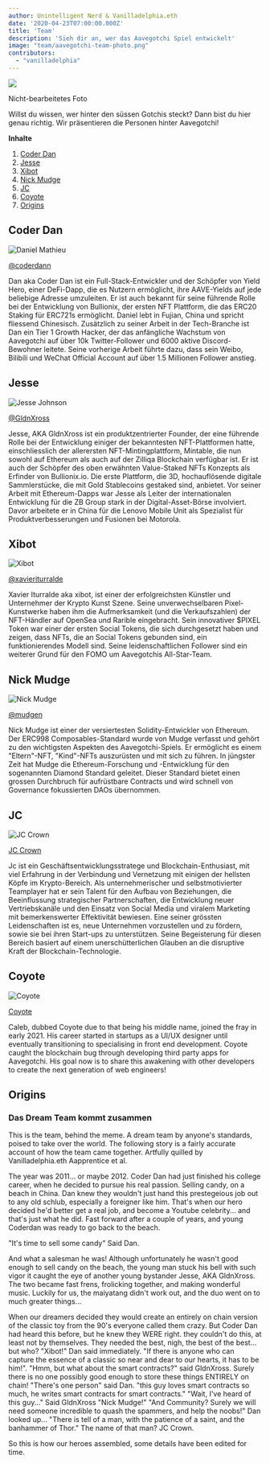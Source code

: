 ```yaml
---
author: Unintelligent Nerd & Vanilladelphia.eth
date: '2020-04-23T07:00:00.000Z'
title: 'Team'
description: 'Sieh dir an, wer das Aavegotchi Spiel entwickelt'
image: "team/aavegotchi-team-photo.png"
contributors:
  - "vanilladelphia"
---
```



<div class="headerImageContainer">
<img class="headerImage" src="/team/aavegotchi-team-photo.png">
<p class="headerImageText">Nicht-bearbeitetes Foto</p>
</div>

Willst du wissen, wer hinter den süssen Gotchis steckt? Dann bist du hier genau richtig. Wir präsentieren die Personen hinter Aavegotchi!

<div class="contentsBox">

**Inhalte**

<ol>
<li><a href=#coder-dan>Coder Dan</a></li>
<li><a href=#jesse>Jesse</a></li>
<li><a href=#xibot>Xibot</a></li>
<li><a href=#nick-mudge>Nick Mudge</a></li>
<li><a href=#jc>JC</a></li>
<li><a href=#coyote>Coyote</a></li>
<li><a href=#origins>Origins</a></li>
</ol>

</div>

## Coder Dan

<div class="leftImageContainer">
<img class="leftImage" src="/coderdan.jpg" alt = "Daniel Mathieu">
<p class="leftImageText"><a href="https://twitter.com/coderdannn">@coderdann</a></p>
</div>
Dan aka Coder Dan ist ein Full-Stack-Entwickler und der Schöpfer von Yield Hero, einer DeFi-Dapp, die es Nutzern ermöglicht, ihre AAVE-Yields auf jede beliebige Adresse umzuleiten. Er ist auch bekannt für seine führende Rolle bei der Entwicklung von Bullionix, der ersten NFT Plattform, die das ERC20 Staking für ERC721s ermöglicht. Daniel lebt in Fujian, China und spricht fliessend Chinesisch. Zusätzlich zu seiner Arbeit in der Tech-Branche ist Dan ein Tier 1 Growth Hacker, der das anfängliche Wachstum von Aavegotchi auf über 10k Twitter-Follower und 6000 aktive Discord-Bewohner leitete. Seine vorherige Arbeit führte dazu, dass sein Weibo, Bilibili und WeChat Official Account auf über 1.5 Millionen Follower anstieg.

## Jesse

<div class="leftFlexContainer">
<div class="leftImageContainer">
<img class="leftImage" src="/team/jesse-wizard-hat.png" alt = "Jesse Johnson">
<p class="leftImageText"><a href="https://twitter.com/gldnXross">@GldnXross</a></p>
</div>
Jesse, AKA GldnXross ist ein produktzentrierter Founder, der eine führende Rolle bei der Entwicklung einiger der bekanntesten NFT-Plattformen hatte, einschliesslich der allerersten NFT-Mintingplattform, Mintable, die nun sowohl auf Ethereum als auch auf der Zilliqa Blockchain verfügbar ist. Er ist auch der Schöpfer des oben erwähnten Value-Staked NFTs Konzepts als Erfinder von Bullionix.io. Die erste Plattform, die 3D, hochauflösende digitale Sammlerstücke, die mit Gold Stablecoins gestaked sind, anbietet. Vor seiner Arbeit mit Ethereum-Dapps war Jesse als Leiter der internationalen Entwicklung für die ZB Group stark in der Digital-Asset-Börse involviert. Davor arbeitete er in China für die Lenovo Mobile Unit als Spezialist für Produktverbesserungen und Fusionen bei Motorola.

## Xibot

<div class="leftImageContainer">
<img class="leftImage" src="/team/xi-bot-spaceman.jpg" alt = "Xibot">
<p class="leftImageText"><a href="https://twitter.com/xavieriturralde">@xavieriturralde</a></p>
</div>
Xavier Iturralde aka xibot, ist einer der erfolgreichsten Künstler und Unternehmer der Krypto Kunst Szene. Seine unverwechselbaren Pixel-Kunstwerke haben ihm die Aufmerksamkeit (und die Verkaufszahlen) der NFT-Händler auf OpenSea und Rarible eingebracht. Sein innovativer $PIXEL Token war einer der ersten Social Tokens, die sich durchgesetzt haben und zeigen, dass NFTs, die an Social Tokens gebunden sind, ein funktionierendes Modell sind. Seine leidenschaftlichen Follower sind ein weiterer Grund für den FOMO um Aavegotchis All-Star-Team.

## Nick Mudge

<div class="leftImageContainer">
<img class="leftImage" src="/team/nick-mudge.jpg" alt = "Nick Mudge">
<p class="leftImageText"><a href="https://twitter.com/mudgen">@mudgen</a></p>
</div>
Nick Mudge ist einer der versiertesten Solidity-Entwickler von Ethereum. Der ERC998 Composables-Standard wurde von Mudge verfasst und gehört zu den wichtigsten Aspekten des Aavegotchi-Spiels. Er ermöglicht es einem "Eltern"-NFT, "Kind"-NFTs auszurüsten und mit sich zu führen. In jüngster Zeit hat Mudge die Ethereum-Forschung und -Entwicklung für den sogenannten Diamond Standard geleitet. Dieser Standard bietet einen grossen Durchbruch für aufrüstbare Contracts und wird schnell von Governance fokussierten DAOs übernommen.

## JC

<div class="leftImageContainer">
<img class="leftImage" src="/team/jc-crown.jpg" alt = "JC Crown">
<p class="leftImageText"><a href="https://www.linkedin.com/in/jccrown">JC Crown</a></p>
</div>
Jc ist ein Geschäftsentwicklungsstratege und Blockchain-Enthusiast, mit viel Erfahrung in der Verbindung und Vernetzung mit einigen der hellsten Köpfe im Krypto-Bereich. Als unternehmerischer und selbstmotivierter Teamplayer hat er sein Talent für den Aufbau von Beziehungen, die Beeinflussung strategischer Partnerschaften, die Entwicklung neuer Vertriebskanäle und den Einsatz von Social Media und viralem Marketing mit bemerkenswerter Effektivität bewiesen. Eine seiner grössten Leidenschaften ist es, neue Unternehmen vorzustellen und zu fördern, sowie sie bei ihren Start-ups zu unterstützen. Seine Begeisterung für diesen Bereich basiert auf einem unerschütterlichen Glauben an die disruptive Kraft der Blockchain-Technologie.

## Coyote

<div class="leftImageContainer">
<img class="leftImage" src="/team/coyote.png" alt = "Coyote">
<p class="leftImageText"><a href="https://twitter.com/ccoyotedev">Coyote</a></p>
</div>
Caleb, dubbed Coyote due to that being his middle name, joined the fray in early 2021. His career started in startups as a UI/UX designer until eventually transitioning to specialising in front end development. Coyote caught the blockchain bug through developing third party apps for Aavegotchi. His goal now is to share this awakening with other developers to create the next generation of web engineers!

## Origins
### Das Dream Team kommt zusammen
This is the team, behind the meme.  A dream team by anyone's standards, poised to take over the world. The following story is a fairly accurate account of how the team came together.  Artfully quilled by Vanilladelphia.eth Aapprentice et al.

The year was 2011... or maybe 2012.  Coder Dan had just finished his college career, when he decided to pursue his real passion.  Selling candy, on a beach in China.  Dan knew they wouldn't just hand this prestegeious job out to any old schlub, especially a foreigner like him.  That's when our hero decided he'd better get a real job, and become a Youtube celebrity... and that's just what he did.  Fast forward after a couple of years, and young Coderdan was ready to go back to the beach.

"It's time to sell some candy" Said Dan.

And what a salesman he was!  Although unfortunately he wasn't good enough to sell candy on the beach, the young man stuck his bell with such vigor it caught the eye of another young bystander Jesse, AKA GldnXross.  The two became fast frens, frolicking together, and making wonderful music.  Luckily for us, the maiyatang didn't work out, and the duo went on to much greater things...

When our dreamers decided they would create an entirely on chain version of the classic toy from the 90's everyone called them crazy.  But Coder Dan had heard this before, but he knew they WERE right.  they couldn't do this, at least not by themselves.  They needed the best, nigh, the best of the best... but who?  "Xibot!" Dan said immediately.  "If there is anyone who can capture the essence of a classic so near and dear to our hearts, it has to be him!".  "Hmm, but what about the smart contracts?" said GldnXross.  Surely there is no one possibly good enough to store these things ENTIRELY on chain! "There's one person" said Dan. "this guy loves smart contracts so much, he writes smart contracts for smart contracts."  "Wait, I've heard of this guy..." Said GldnXross "Nick Mudge!"  "And Community? Surely we will need someone incredible to quash the spammers, and help the noobs!"  Dan looked up... "There is tell of a man, with the patience of a saint, and the banhammer of Thor." The name of that man? JC Crown.

So this is how our heroes assembled, some details have been edited for time.
